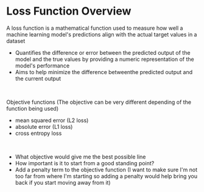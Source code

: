 # Loss Function Overview

A loss function is a mathematical function used to measure how well a machine learning model's predictions align with the actual target values in a dataset

* Quantifies the difference or error between the predicted output of the model and the true values by providing a numeric representation of the model's performance
* Aims to help minimize the difference betweenthe predicted output and the current output

<br>

Objective functions (The objective can be very different depending of the function being used)
* mean squared error (L2 loss)
* absolute error (L1 loss)
* cross entropy loss

<br>

* What objective would give me the best possible line
* How important is it to start from a good standing point?
* Add a penalty term to the objective function (I want to make sure I'm not too far from where I'm starting so adding a penalty would help bring you back if you start moving away from it)

<br>

